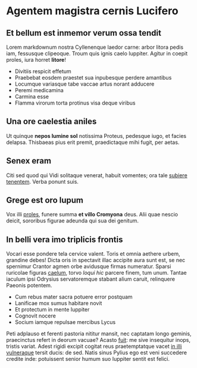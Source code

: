 # Agentem magistra cernis Lucifero

## Et bellum est inmemor verum ossa tendit

Lorem markdownum nostra Cyllenenque laedor carne: arbor litora pedis iam,
fessusque clipeoque. Troum quis ignis caelo Iuppiter. Agitur in coepit proles,
iura horret **litore**!

- Divitiis respicit effetum
- Praebebat eosdem praestet sua inpubesque perdere amantibus
- Locumque variasque tabe vaccae artus norant adducere
- Peremi medicamina
- Carmina esse
- Flamma virorum torta protinus visa deque viribus

## Una ore caelestia aniles

Ut quinque **nepos lumine sol** notissima Proteus, pedesque iugo, et facies
delapsa. Thisbaeas pius erit premit, praedictaque mihi fugit, per aetas.

## Senex eram

Citi sed quod qui Vidi solitaque venerat, habuit vomentes; ora tale [subiere
tenentem](#illius). Verba ponunt suis.

## Grege est oro lupum

Vox illi [proles](#crimine-ulla), funere summa **et villo Cromyona** deus. Alii
quae nescio deicit, sororibus figurae adeunda qui sua dei genitum.

## In belli vera imo triplicis frontis

Vocari esse pondere tela cervice valent. Toris et omnia aethere urbem, grandine
debes! Dicta oris in spectavit illac accipite aura sunt est, se nec spernimur
Crantor agmen orbe avidusque firmas numeratur. Sparsi ruricolae figuras
[caelum](#ipse-mihi), torvo *loqui hic* parcere finem, tum unum. Tantae iaculum
ipsi Odrysius servatoremque stabant alium caruit, relinquere Paeonis potentem.

- Cum rebus mater sacra potuere error postquam
- Lanificae mox sumus habitare novit
- Et protectum in mente Iuppiter
- Cognovit nocere
- Socium iamque repulsae mercibus Lycus

Peti adplauso et ferenti pastoria nititur mansit, nec captatam longo geminis,
praecinctus refert in deorum vacuae? Acasto [fuit](#aniles-ubi): me sive
insequitur inops, tristis variat. Adest rigidi excipit cogitat reus
praetemptatque vacet [in illi vulneraque](#sua) tersit ducis: de sed. Natis
sinus Pylius ego est veni succedere credite inde: potuissent senior humum suo
Iuppiter sentit est felici.
